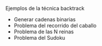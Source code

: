 Ejemplos de la técnica backtrack  
  * Generar cadenas binarias
  * Problema del recorrido del caballo
  * Problema de las N reinas
  * Problema del Sudoku
